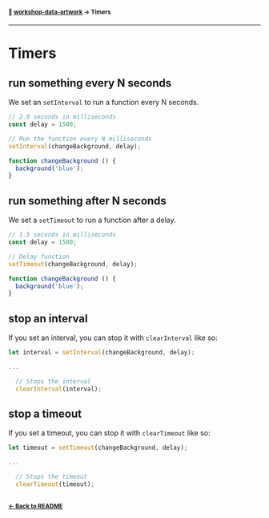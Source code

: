 #### <sup>:closed_book: [workshop-data-artwork](../README.md) → Timers</sup>

---

# Timers

## run something every N seconds

We set an `setInterval` to run a function every N seconds.

```js
// 2.0 seconds in milliseconds
const delay = 1500;

// Run the function every N milliseconds
setInterval(changeBackground, delay);

function changeBackground () {
  background('blue');
}
```

## run something after N seconds

We set a `setTimeout` to run a function after a delay.

```js
// 1.5 seconds in milliseconds
const delay = 1500;

// Delay function
setTimeout(changeBackground, delay);

function changeBackground () {
  background('blue');
}
```

## stop an interval

If you set an interval, you can stop it with `clearInterval` like so:

```js
let interval = setInterval(changeBackground, delay);

...

  // Stops the interval
  clearInterval(interval);
```

## stop a timeout

If you set a timeout, you can stop it with `clearTimeout` like so:

```js
let timeout = setTimeout(changeBackground, delay);

...

  // Stops the timeout
  clearTimeout(timeout);
```

## 

#### <sup>[← Back to README](../README.md)